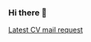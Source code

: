 ### Hi there 👋

[Latest CV mail request](mailto:obar1@pm.me?subject=Re:%20CV&body=Dear%20Mario,%0A%0AShare%20your%20LATEST_CV%20please.)